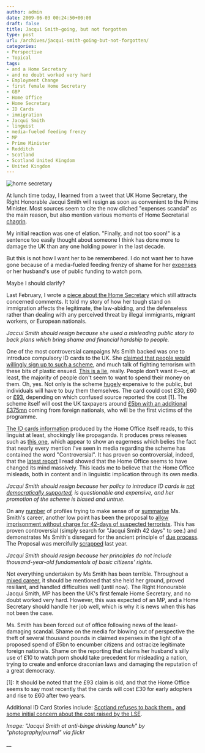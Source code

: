 ```yaml
---
author: admin
date: 2009-06-03 00:24:50+00:00
draft: false
title: Jacqui Smith—going, but not forgotten
type: post
url: /archives/jacqui-smith-going-but-not-forgotten/
categories:
- Perspective
- Topical
tags:
- and a Home Secretary
- and no doubt worked very hard
- Employment Change
- first female Home Secretary
- GBP
- Home Office
- Home Secretary
- ID Cards
- immigration
- Jacqui Smith
- linguist
- media-fueled feeding frenzy
- MP
- Prime Minister
- Redditch
- Scotland
- Scotland United Kingdom
- United Kingdom
---
```


![home secretary](http://zachbeauvais.com/wp-content/uploads/2009/06/2246655124_22fb2c92ac_m.jpg)


At lunch time today, I learned from a tweet that UK Home Secretary, the Right Honorable Jacqui Smith will resign as soon as convenient to the Prime Minister. Most sources seem to cite the now cliched "expenses scandal" as the main reason, but also mention various moments of Home Secretarial [chagrin](http://zachbeauvais.com/wp-content/uploads/2009/06/article6001447.ece).

My initial reaction was one of elation. "Finally, and not too soon!" is a sentence too easily thought about someone I think has done more to damage the UK than any one holding power in the last decade.

But this is not how I want her to be remembered. I do not want her to have gone because of a media-fueled feeding frenzy of shame for her [expenses](http://zachbeauvais.com/wp-content/uploads/2009/06/jacqui-smith-television-expenses) or her husband's use of public funding to watch porn.

Maybe I should clarify?

Last February, I wrote a [piece about the Home Secretary](http://www.zachbeauvais.com/archives/jacqui-smiths-new-immigration-measures-are-a-pointless-gesture/) which still attracts concerned comments. It told my story of how her tough stand on immigration affects the legitimate, the law-abiding, and the defenseless rather than dealing with any perceived threat by illegal immigrants, migrant workers, or European nationals.

_Jaccui Smith should resign because she used a misleading public story to back plans which bring shame and financial hardship to people._

One of the most controversial campaigns Ms Smith backed was one to introduce compulsory ID cards to the UK. She [claimed that people would willingly sign up to such a scheme](http://zachbeauvais.com/wp-content/uploads/2009/06/7712275.stm), and much talk of fighting terrorism with these bits of plastic ensued. [This is a lie](http://zachbeauvais.com/wp-content/uploads/2009/06/Millions-may-resist-database-says-poll.html), really. People don't want it—or, at least, the majority of people don't seem to want to spend their money on them. Oh, yes. Not only is the scheme [hugely](http://zachbeauvais.com/wp-content/uploads/2009/06/And-the-bad-news-ID-cards-cost-2bn-more.html) expensive to the public, but individuals will have to buy them themselves. The card could cost £30, £60 or [£93](http://zachbeauvais.com/wp-content/uploads/2009/06/immigrationpolicy.idcards), depending on which confused source reported the cost [1]. The scheme itself will cost the UK taxpayers around [£5bn with an additional £375mn](http://zachbeauvais.com/wp-content/uploads/2009/06/docA_IPS_cost_report%202009_v11_BM.pdf) coming from foreign nationals, who will be the first victims of the programme.

[The ID cards information](http://zachbeauvais.com/wp-content/uploads/2009/06/index.asp) produced by the Home Office itself reads, to this linguist at least, shockingly like propaganda. It produces press releases such as [this one](http://zachbeauvais.com/wp-content/uploads/2009/06/press-2009-05-05a.asp), which appear to show an eagerness which belies the fact that nearly every mention I've seen in media regarding the scheme has contained the word "Controversial". It has proven so controversial, indeed, that the [latest report](http://zachbeauvais.com/wp-content/uploads/2009/06/3127696.stm) I read showed that the Home Office seems to have changed its mind massively. This leads me to believe that the Home Office misleads, both in content and in linguistic implication through its own media.

_Jacqui Smith should resign because her policy to introduce ID cards is _[_not democratically supported_](http://zachbeauvais.com/wp-content/uploads/2009/06/8037085.stm)_, is questionable and expensive, and her promotion of the scheme is biased and untrue._

On any [number](http://zachbeauvais.com/wp-content/uploads/2009/06/jacqui-smith-key-moments) of profiles trying to make sense of or [summarise](http://zachbeauvais.com/wp-content/uploads/2009/06/jacqui-smith-resignation) Ms. Smith's career, another low point has been the proposal to [allow imprisonment without charge for 42-days of suspected terrorists](http://zachbeauvais.com/wp-content/uploads/2009/06/7130072.stm). This has proven controversial (simply search for "Jacqui Smith 42 days" to see.) and demonstrates Ms Smith's disregard for the ancient principle of [due process](http://zachbeauvais.com/wp-content/uploads/2009/06/Due_process#In_England). The Proposal was mercifully [scrapped](http://zachbeauvais.com/wp-content/uploads/2009/06/7668477.stm) last year.

_Jacqui Smith should resign because her principles do not include thousand-year-old fundamentals of basic citizens' rights._

Not everything undertaken by Ms Smith has been terrible. Throughout a [mixed career](http://zachbeauvais.com/wp-content/uploads/2009/06/8079374.stm), it should be mentioned that she held her ground, proved resiliant, and handled difficulties well (until now). The Right Honourable Jacqui Smith, MP has been the UK's first female Home Secretary, and no doubt worked very hard. However, this was expected of an MP, and a Home Secretary should handle her job well, which is why it is news when this has not been the case.

Ms. Smith has been forced out of office following news of the least-damaging scandal. Shame on the media for blowing out of perspective the theft of several thousand pounds in claimed expenses in the light of a proposed spend of £5bn to encumber citizens and ostracize legitimate foreign nationals. Shame on the reporting that claims her husband's silly use of £10 to watch porn should take precedent for misleading a nation, trying to create and enforce draconian laws and damaging the reputation of a great democracy.

[1]: It should be noted that the £93 claim is old, and that the Home Office seems to say most recently that the cards will cost £30 for early adopters and rise to £60 after two years.

Additional ID Card Stories include: [Scotland refuses to back them.](http://zachbeauvais.com/wp-content/uploads/2009/06/7736588.stm), [and some initial concern about the cost raised by the LSE](http://zachbeauvais.com/wp-content/uploads/2009/06/article587163.ece).

_Image: "Jacqui Smith at anti-binge drinking launch" by "photographyjournal" via flickr_

__
